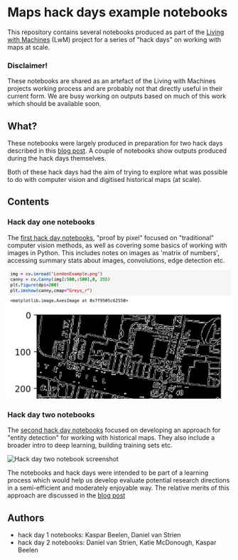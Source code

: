 # Maps hack days example notebooks 

This repository contains several notebooks produced as part of the [Living with Machines](livingwithmachines.ac.uk/) (LwM) project for a series of "hack days" on working with maps at scale. 

### Disclaimer!
These notebooks are shared as an artefact of the Living with Machines projects working process and are probably not that directly useful in their current form. We are busy working on outputs based on much of this work which should be available soon. 

## What?
These notebooks were largely produced in preparation for two hack days described in this [blog post](http://livingwithmachines.ac.uk/using-hack-days-to-explore-maps-at-scale). A couple of notebooks show outputs produced during the hack days themselves. 

Both of these hack days had the aim of trying to explore what was possible to do with computer vision and digitised historical maps (at scale).


## Contents 

### Hack day one notebooks
The [first hack day notebooks](https://github.com/Living-with-machines/map-hackdays-example-notebooks/tree/master/hack-day-1), "proof by pixel" focused on "traditional" computer vision methods, as well as covering some basics of working with images in Python. This includes notes on images as 'matrix of numbers', accessing summary stats about images, convolutions, edge detection etc. 

![Hack day one notebook screenshot](images/hack_day_1.png)


### Hack day two notebooks
The [second hack day notebooks](https://github.com/Living-with-machines/map-hackdays-example-notebooks/tree/master/hack-day-2) focused on developing an approach for "entity detection" for working with historical maps. They also include a broader intro to deep learning, building training sets etc. 


![Hack day two notebook screenshot](images/annotation.png)


The notebooks and hack days were intended to be part of a learning process which would help us develop evaluate potential research directions in a semi-efficient and moderately enjoyable way. The relative merits of this approach are discussed in the [blog post](http://livingwithmachines.ac.uk/using-hack-days-to-explore-maps-at-scale)

## Authors 
- hack day 1 notebooks: Kaspar Beelen, Daniel van Strien 
- hack day 2 notebooks: Daniel van Strien, Katie McDonough,  Kaspar Beelen
